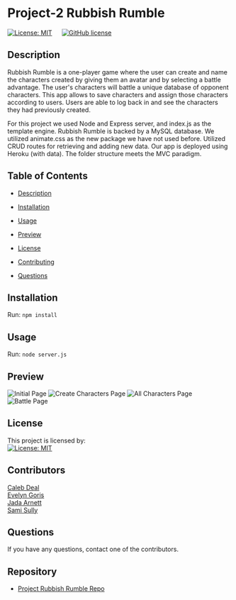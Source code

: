 # Project-2 Rubbish Rumble

[![License: MIT](https://img.shields.io/badge/License-MIT-yellow.svg)](https://opensource.org/licenses/MIT) &emsp; [![GitHub license](https://img.shields.io/badge/Made%20by-GROUP%2013-9cf?style=flat&logo=github)](http://https://github.com/SIROG-E)  
  
  ## Description

 Rubbish Rumble is a one-player game where the user can create and name the characters created by giving them an avatar and by selecting a battle advantage. The user's characters will battle a unique database of opponent characters. This app allows to save characters and assign those characters according to users. Users are able to log back in and see the characters they had previously created. 

 For this project we used Node and Express server, and index.js as the template engine. Rubbish Rumble is backed by a MySQL database. We utilized animate.css as the new package we have not used before. Utilized CRUD routes for retrieving and adding new data. Our app is deployed using Heroku (with data). The folder structure meets the MVC paradigm.
 
  ## Table of Contents
  * [Description](#Description)
  * [Installation](#installation)
  * [Usage](#usage)
  * [Preview](#preview)
  * [License](#license)
  * [Contributing](#contributing)

  * [Questions](#questions)
  
  ## Installation

  Run: ```npm install```

  ## Usage
  Run: ```node server.js```

  ## Preview
  ![Initial Page](public/assets/images/Preview1.png)
  ![Create Characters Page](public/assets/images/Preview2.png)
  ![All Characters Page](public/assets/images/Preview3.png)
  ![Battle Page](public/assets/images/Preview4.png)

  ## License
  This project is licensed by: <br>
  [![License: MIT](https://img.shields.io/badge/License-MIT-yellow.svg)](https://opensource.org/licenses/MIT) 

  ## Contributors
  [Caleb Deal](https://github.com/cddeal12) <br>
  [Evelyn Goris](https://github.com/SIROG-E) <br>
  [Jada Arnett](https://github.com/jadavianet) <br>
  [Sami Sully](https://github.com/SamiSully) 
  
  ## Questions
  If you have any questions, contact one of the contributors.
  
  ## Repository
  - [Project Rubbish Rumble Repo](https://github.com/jadavianett/Rubbish-Rumble)